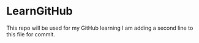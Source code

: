# LearnGitHub
This repo will be used for my GitHub learning
I am adding a second line to this file for commit.
